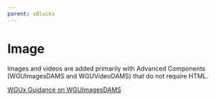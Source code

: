 ```yaml
---
parent: xBlocks
---
```


# Image
Images and videos are added primarily with Advanced Components (WGUImagesDAMS and WGUVideoDAMS) that do not require HTML.

[WGUx Guidance on WGUImagesDAMS](https://westerngovernorsuniversity.sharepoint.com/sites/WGUx2/SitePages/Multimedia-(Revised).aspx#images)